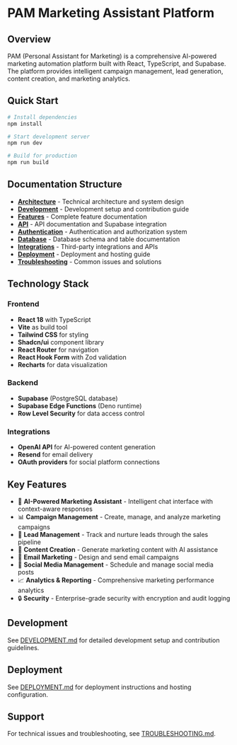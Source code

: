 # PAM Marketing Assistant Platform

## Overview

PAM (Personal Assistant for Marketing) is a comprehensive AI-powered marketing automation platform built with React, TypeScript, and Supabase. The platform provides intelligent campaign management, lead generation, content creation, and marketing analytics.

## Quick Start

```bash
# Install dependencies
npm install

# Start development server
npm run dev

# Build for production
npm run build
```

## Documentation Structure

- **[Architecture](./ARCHITECTURE.md)** - Technical architecture and system design
- **[Development](./DEVELOPMENT.md)** - Development setup and contribution guide
- **[Features](./FEATURES.md)** - Complete feature documentation
- **[API](./API.md)** - API documentation and Supabase integration
- **[Authentication](./AUTHENTICATION.md)** - Authentication and authorization system
- **[Database](./DATABASE.md)** - Database schema and table documentation
- **[Integrations](./INTEGRATIONS.md)** - Third-party integrations and APIs
- **[Deployment](./DEPLOYMENT.md)** - Deployment and hosting guide
- **[Troubleshooting](./TROUBLESHOOTING.md)** - Common issues and solutions

## Technology Stack

### Frontend
- **React 18** with TypeScript
- **Vite** as build tool
- **Tailwind CSS** for styling
- **Shadcn/ui** component library
- **React Router** for navigation
- **React Hook Form** with Zod validation
- **Recharts** for data visualization

### Backend
- **Supabase** (PostgreSQL database)
- **Supabase Edge Functions** (Deno runtime)
- **Row Level Security** for data access control

### Integrations
- **OpenAI API** for AI-powered content generation
- **Resend** for email delivery
- **OAuth providers** for social platform connections

## Key Features

- 🤖 **AI-Powered Marketing Assistant** - Intelligent chat interface with context-aware responses
- 📊 **Campaign Management** - Create, manage, and analyze marketing campaigns
- 🎯 **Lead Management** - Track and nurture leads through the sales pipeline
- 📝 **Content Creation** - Generate marketing content with AI assistance
- 📧 **Email Marketing** - Design and send email campaigns
- 📱 **Social Media Management** - Schedule and manage social media posts
- 📈 **Analytics & Reporting** - Comprehensive marketing performance analytics
- 🔒 **Security** - Enterprise-grade security with encryption and audit logging

## Development

See [DEVELOPMENT.md](./DEVELOPMENT.md) for detailed development setup and contribution guidelines.

## Deployment

See [DEPLOYMENT.md](./DEPLOYMENT.md) for deployment instructions and hosting configuration.

## Support

For technical issues and troubleshooting, see [TROUBLESHOOTING.md](./TROUBLESHOOTING.md).